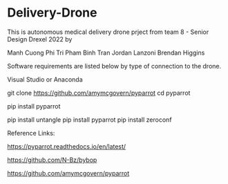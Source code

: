 # Delivery-Drone

This is autonomous medical delivery drone prject from team 8 - Senior Design Drexel 2022 by

Manh Cuong Phi
Tri Pham
Binh Tran
Jordan Lanzoni
Brendan Higgins

Software requirements are listed below by type of connection to the drone.

Visual Studio or Anaconda

git clone https://github.com/amymcgovern/pyparrot
cd pyparrot

pip install pyparrot

pip install untangle
pip install pyparrot
pip install zeroconf


Reference Links:

https://pyparrot.readthedocs.io/en/latest/

https://github.com/N-Bz/bybop

https://github.com/amymcgovern/pyparrot
